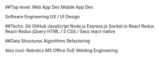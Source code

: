 ##Top-level:
Web App Dev
Mobile App Dev

Software Engineering
UX / UI Design

##Techs:
Git
GitHub
JavaScript
Node.js
Express.js
Socket.io
React
Redux
React-Redux
jQuery
HTML / 5
CSS / Sass
react-native

##Data Structures
Algorithms
Refactoring

Also cool:
Robotics
MS Office
DoE
Welding Engineering
